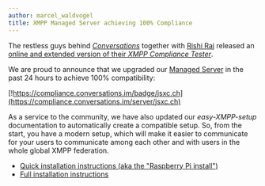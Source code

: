 ```yaml
---
author: marcel_waldvogel
title: XMPP Managed Server achieving 100% Compliance
---
```

The restless guys behind [*Conversations*](https://conversations.im) together with [Rishi Raj](https://rishiraj.me/) released an
[online and extended version of their *XMPP Compliance Tester*](https://compliance.conversations.im).

We are proud to announce that we upgraded our [Managed Server](/managed.html) in the past 24 hours to achieve 100% compatibility:

[!https://compliance.conversations.im/badge/jsxc.ch](https://compliance.conversations.im/server/jsxc.ch)

As a service to the community, we have also updated our *easy-XMPP-setup* documentation to automatically create a compatible setup.
So, from the start, you have a modern setup, which will make it easier to communicate for your users to communicate among each other
and with users in the whole global XMPP federation.

* [Quick installation instructions (aka the "Raspberry Pi install")](https://github.com/jsxc/xmpp-cloud-auth/wiki/raspberry-pi-en)
* [Full installation instructions](https://github.com/jsxc/xmpp-cloud-auth/wiki)
